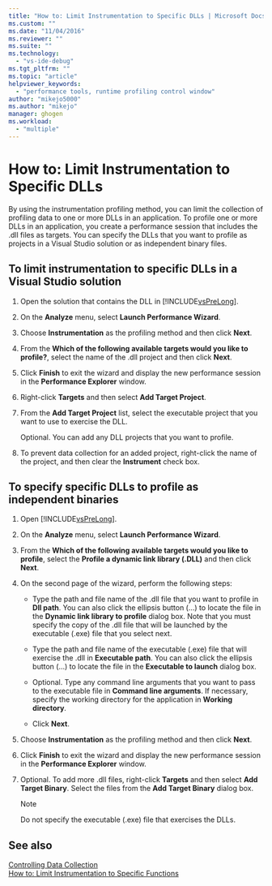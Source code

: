```yaml
---
title: "How to: Limit Instrumentation to Specific DLLs | Microsoft Docs"
ms.custom: ""
ms.date: "11/04/2016"
ms.reviewer: ""
ms.suite: ""
ms.technology: 
  - "vs-ide-debug"
ms.tgt_pltfrm: ""
ms.topic: "article"
helpviewer_keywords: 
  - "performance tools, runtime profiling control window"
author: "mikejo5000"
ms.author: "mikejo"
manager: ghogen
ms.workload: 
  - "multiple"
---
```

# How to: Limit Instrumentation to Specific DLLs

By using the instrumentation profiling method, you can limit the collection of profiling data to one or more DLLs in an application. To profile one or more DLLs in an application, you create a performance session that includes the .dll files as targets. You can specify the DLLs that you want to profile as projects in a Visual Studio solution or as independent binary files.

## To limit instrumentation to specific DLLs in a Visual Studio solution

1. Open the solution that contains the DLL in [!INCLUDE[vsPreLong](../code-quality/includes/vsprelong_md.md)].

2. On the **Analyze** menu, select **Launch Performance Wizard**.

3. Choose **Instrumentation** as the profiling method and then click **Next**.

4. From the **Which of the following available targets would you like to profile?**, select the name of the .dll project and then click **Next**.

5. Click **Finish** to exit the wizard and display the new performance session in the **Performance Explorer** window.

6. Right-click **Targets** and then select **Add Target Project**.

7. From the **Add Target Project** list, select the executable project that you want to use to exercise the DLL.

     Optional. You can add any DLL projects that you want to profile.

8. To prevent data collection for an added project, right-click the name of the project, and then clear the **Instrument** check box.

## To specify specific DLLs to profile as independent binaries

1. Open [!INCLUDE[vsPreLong](../code-quality/includes/vsprelong_md.md)].

2. On the **Analyze** menu, select **Launch Performance Wizard**.

3. From the **Which of the following available targets would you like to profile**, select the **Profile a dynamic link library (.DLL)** and then click **Next**.

4. On the second page of the wizard, perform the following steps:

    - Type the path and file name of the .dll file that you want to profile in **Dll path**. You can also click the ellipsis button (...) to locate the file in the **Dynamic link library to profile** dialog box. Note that you must specify the copy of the .dll file that will be launched by the executable (.exe) file that you select next.

    - Type the path and file name of the executable (.exe) file that will exercise the .dll in **Executable path**. You can also click the ellipsis button (...) to locate the file in the **Executable to launch** dialog box.

    - Optional. Type any command line arguments that you want to pass to the executable file in **Command line arguments**. If necessary, specify the working directory for the application in **Working directory**.

    - Click **Next**.

5. Choose **Instrumentation** as the profiling method and then click **Next**.

6. Click **Finish** to exit the wizard and display the new performance session in the **Performance Explorer** window.

7. Optional. To add more .dll files, right-click **Targets** and then select **Add Target Binary**. Select the files from the **Add Target Binary** dialog box.

    > [!NOTE]
    > Do not specify the executable (.exe) file that exercises the DLLs.

## See also

[Controlling Data Collection](../profiling/controlling-data-collection.md)  
[How to: Limit Instrumentation to Specific Functions](../profiling/how-to-limit-instrumentation-to-specific-functions.md)